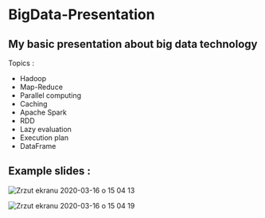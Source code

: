 # BigData-Presentation


## My basic presentation about big data technology


Topics : 

* Hadoop
* Map-Reduce
* Parallel computing
* Caching
* Apache Spark 
* RDD
* Lazy evaluation
* Execution plan
* DataFrame

## Example slides : 

![Zrzut ekranu 2020-03-16 o 15 04 13](https://user-images.githubusercontent.com/21131348/76766004-9e31ae00-6797-11ea-9cab-a7b6e39d8f36.png)


![Zrzut ekranu 2020-03-16 o 15 04 19](https://user-images.githubusercontent.com/21131348/76766073-b9042280-6797-11ea-8ba9-3a222e92ac56.png)



